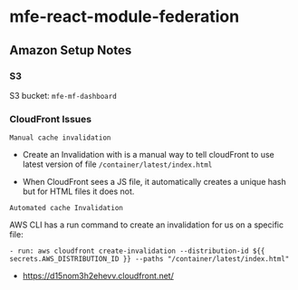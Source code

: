 # mfe-react-module-federation

## Amazon Setup Notes

### S3

S3 bucket: `mfe-mf-dashboard`

### CloudFront Issues

`Manual cache invalidation`

- Create an Invalidation with is a manual way to tell cloudFront to use latest version of file
`/container/latest/index.html`

- When CloudFront sees a JS file, it automatically creates a unique hash but for HTML files it does not.

`Automated cache Invalidation`

AWS CLI has a run command to create an invalidation for us on a specific file:

`- run: aws cloudfront create-invalidation --distribution-id ${{ secrets.AWS_DISTRIBUTION_ID }} --paths "/container/latest/index.html"`

- https://d15nom3h2ehevv.cloudfront.net/